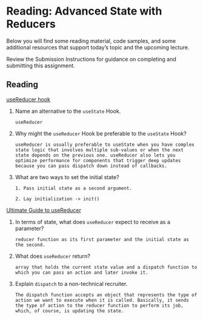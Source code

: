 Reading: Advanced State with Reducers
=====================================

Below you will find some reading material, code samples, and some additional resources that support today’s topic and the upcoming lecture.

Review the Submission Instructions for guidance on completing and submitting this assignment.

Reading
-------

[useReducer hook](https://reactjs.org/docs/hooks-reference.html#usereducer)

1.  Name an alternative to the `useState` Hook.

    ```
    useReducer
    ```

2.  Why might the `useReducer` Hook be preferable to the `useState` Hook?

    ```
    useReducer is usually preferable to useState when you have complex state logic that involves multiple sub-values or when the next state depends on the previous one. useReducer also lets you optimize performance for components that trigger deep updates because you can pass dispatch down instead of callbacks.
    ```

3.  What are two ways to set the initial state?

    ```
    1. Pass initial state as a second argument.

    2. Lay initialization -> init()
    ```


[Ultimate Guide to useReducer](https://blog.logrocket.com/guide-to-react-usereducer-hook/)

1.  In terms of state, what does `useReducer` expect to receive as a parameter?

    ```
    reducer function as its first parameter and the initial state as the second.
    ```

2.  What does `useReducer` return?

    ```
    array that holds the current state value and a dispatch function to which you can pass an action and later invoke it.
    ```

3.  Explain `dispatch` to a non-technical recruiter.

    ```
    The dispatch function accepts an object that represents the type of action we want to execute when it is called. Basically, it sends the type of action to the reducer function to perform its job, which, of course, is updating the state.
    ```
